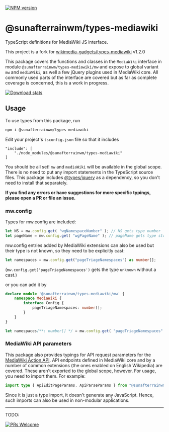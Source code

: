 [![NPM version](https://img.shields.io/npm/v/@sunafterrainwm/types-mediawiki.svg)](https://www.npmjs.com/package/@sunafterrainwm/types-mediawiki)

# @sunafterrainwm/types-mediawiki

TypeScript definitions for MediaWiki JS interface.

This project is a fork for [wikimedia-gadgets/types-mediawiki](https://github.com/wikimedia-gadgets/types-mediawiki) v1.2.0

This package covers the functions and classes in the `MediaWiki` interface in module `@sunafterrainwm/types-mediawiki/mw` and expose to global variant `mw` and `mediaWiki`, as well a few jQuery plugins used in MediaWiki core. All commonly used parts of the interface are covered but as far as complete coverage is concerned, this is a work in progress.

[![Download stats](https://nodei.co/npm/@sunafterrainwm/types-mediawiki.png?downloads=true&downloadRank=true)](https://nodei.co/npm/@sunafterrainwm/types-mediawiki/)

## Usage

To use types from this package, run

```bash
npm i @sunafterrainwm/types-mediawiki
```

Edit your project's `tsconfig.json` file so that it includes

```
"include": [
	"./node_modules/@sunafterrainwm/types-mediawiki"
]
```

You should be all set! `mw` and `mediaWiki` will be available in the global scope. There is no need to put any import statements in the TypeScript source files. This package includes [@types/jquery](https://www.npmjs.com/package/@types/jquery) as a dependency, so you don't need to install that separately.

**If you find any errors or have suggestions for more specific typings, please open a PR or file an issue.**

### mw.config

Types for mw.config are included:

```ts
let NS = mw.config.get( "wgNamespaceNumber" ); // NS gets type number
let pageName = mw.config.get( "wgPageName" ); // pageName gets type string
```

mw.config entries added by MediaWiki extensions can also be used but their type is not known, so they need to be explicitly cast:

```ts
let namespaces = mw.config.get("pageTriageNamespaces") as number[];
```
(`mw.config.get('pageTriageNamespaces')` gets the type `unknown` without a cast.)

or you can add it by

```ts
declare module '@sunafterrainwm/types-mediawiki/mw' {
	namespace MediaWiki {
		interface Config {
			pageTriageNamespaces: number[];
		}
	}
}

let namespaces/**: number[] */ = mw.config.get( "pageTriageNamespaces" );
```


### MediaWiki API parameters

This package also provides typings for API request parameters for the [MediaWiki Action API](https://www.mediawiki.org/wiki/API:Main_page). API endpoints defined in MediaWiki core and by a number of common extensions (the ones enabled on English Wikipedia) are covered. These aren't exported to the global scope, however. For usage, you need to import them. For example:

```ts
import type { ApiEditPageParams, ApiParseParams } from "@sunafterrainwm/types-mediawiki/api_params";
```

Since it is just a type import, it doesn't generate any JavaScript. Hence, such imports can also be used in non-modular applications.

---

TODO:

[![PRs Welcome](https://img.shields.io/badge/PRs-welcome-brightgreen.svg?style=flat-square)](http://makeapullrequest.com)
